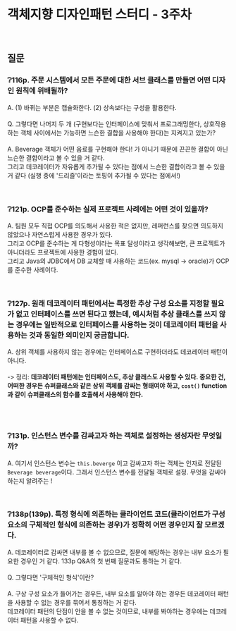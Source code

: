 # 객체지향 디자인패턴 스터디 - 3주차

<br/>

## 질문
### ❔116p. 주문 시스템에서 모든 주문에 대한 서브 클래스를 만들면 어떤 디자인 원칙에 위배될까?
A. (1) 바뀌는 부분은 캡슐화한다. (2) 상속보다는 구성을 활용한다.
<br/><br/>
Q. 그렇다면 나머지 두 개 (구현보다는 인터페이스에 맞춰서 프로그래밍한다, 상호작용하는 객체 사이에서는 가능하면 느슨한 결합을 사용해야 한다)는 지켜지고 있는가?
<br/><br/>
A. Beverage 객체가 어떤 음료를 구현해야 한다! 가 아니기 때문에 끈끈한 결합이 아닌 느슨한 결합이라고 볼 수 있을 거 같다. 
<br/> 그리고 데코레이터가 자유롭게 추가될 수 있다는 점에서 느슨한 결합이라고 볼 수 있을 거 같다 (실행 중에 '드리즐'이라는 토핑이 추가될 수 있다는 점에서!)

<br/>

### ❔121p. OCP를 준수하는 실제 프로젝트 사례에는 어떤 것이 있을까?
A. 팀원 모두 직접 OCP를 의도해서 사용한 적은 없지만, 레퍼런스를 찾으면 의도하지 않았으나 자연스럽게 사용한 경우가 있다.
<br/>
그리고 OCP를 준수하는 게 다형성이라는 목표 달성이라고 생각해보면, 큰 프로젝트가 아니더라도 프로젝트에 사용한 경험이 있다.
<br/>
그리고 Java의 JDBC에서 DB 교체할 때 사용하는 코드(ex. mysql -> oracle)가 OCP를 준수한 사례이다.

<br/>

### ❔127p. 원래 데코레이터 패턴에서는 특정한 추상 구성 요소를 지정할 필요가 없고 인터페이스를 쓰면 된다고 했는데, 예시처럼 추상 클래스를 쓰지 않는 경우에는 일반적으로 인터페이스를 사용하는 것이 데코레이터 패턴을 사용하는 것과 동일한 의미인지 궁금합니다.
A. 상위 객체를 사용하지 않는 경우에는 인터페이스로 구현하더라도 데코레이터 패턴이 아니다.
<br/><br/>
-> 정리: **데코레이터 패턴에는 인터페이스도, 추상 클래스도 사용할 수 있다. 중요한 건, 어떠한 경우든 슈퍼클래스와 같은 상위 객체를 감싸는 형태여야 하고, `cost()` function과 같이 슈퍼클래스의 함수를 호출해서 사용해야 한다.**
<br/><br/>


<br/>

### ❔131p. 인스턴스 변수를 감싸고자 하는 객체로 설정하는 생성자란 무엇일까?
A. 여기서 인스턴스 변수는 `this.beverge` 이고 감싸고자 하는 객체는 인자로 전달된 `Beverage beverage`이다. 그래서 인스턴스 변수를 전달될 객체로 설정. 무엇을 감싸야 하는지 알려주는 !

<br/>

### ❔138p(139p). 특정 형식에 의존하는 클라이언트 코드(클라이언트가 구성 요소의 구체적인 형식에 의존하는 경우)가 정확히 어떤 경우인지 잘 모르겠다.
A. 데코레이터로 감싸면 내부를 볼 수 없으므로, 질문에 해당하는 경우는 내부 요소가 필요한 경우인 거 같다. 133p Q&A의 첫 번째 질문과도 통하는 거 같다.
<br/><br/>
Q. 그렇다면 '구체적인 형식'이란?
<br/><br/>
A. 구상 구성 요소가 들어가는 경우든, 내부 요소를 알아야 하는 경우든 데코레이터 패턴을 사용할 수 없는 경우를 묶어서 통칭하는 거 같다.
<br/> 데코레이터 패턴의 단점이 안을 볼 수 없는 것이므로, 내부를 봐야하는 경우에는 데코레이터 패턴을 사용할 수 없다.

<br/>
